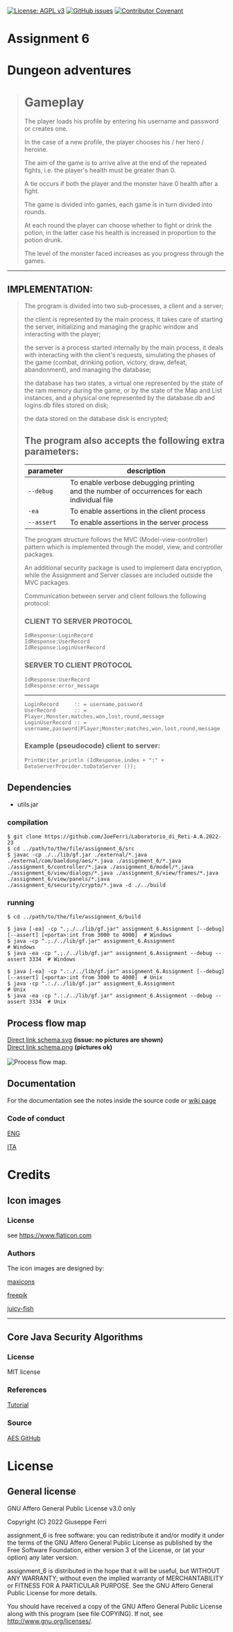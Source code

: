 [![License: AGPL v3](https://img.shields.io/badge/License-AGPL%20v3-blue.svg)](https://www.gnu.org/licenses/agpl-3.0)
[![GitHub issues](https://img.shields.io/github/issues/JoeFerri/Laboratorio_di_Reti-A.A.2022-23)](https://github.com/JoeFerri/Laboratorio_di_Reti-A.A.2022-23/issues)
[![Contributor Covenant](https://img.shields.io/badge/Contributor%20Covenant-2.0-4baaaa.svg)](code_of_conduct.md)

# Assignment 6
# Dungeon adventures

> # Gameplay
> 
> The player loads his profile by entering his username and password or creates one.
>
> In the case of a new profile, the player chooses his / her hero / heroine.
>
> The aim of the game is to arrive alive at the end of the repeated fights, i.e. the player's health must be greater than 0.
>
> A tie occurs if both the player and the monster have 0 health after a fight.
>
> The game is divided into games, each game is in turn divided into rounds.
>
> At each round the player can choose whether to fight or drink the potion, in the latter case his health is increased in proportion to the potion drunk.
>
> The level of the monster faced increases as you progress through the games.
>
---

## IMPLEMENTATION:

> The program is divided into two sub-processes, a client and a server;
>
> the client is represented by the main process, it takes care of starting the server,
> initializing and managing the graphic window and interacting with the player;
>
> the server is a process started internally by the main process,
> it deals with interacting with the client's requests, simulating the phases of the game
> (combat, drinking potion, victory, draw, defeat, abandonment), and managing the database;
>
> the database has two states, a virtual one represented by the state of the ram memory during the game,
> or by the state of the Map and List instances,
> and a physical one represented by the database.db and logins.db files stored on disk;
>
> the data stored on the database disk is encrypted;
> 
> ## The program also accepts the following extra parameters:
>
> | parameter             | description|
> | --------------------- | ---------- |
> | `--debug`             | To enable verbose debugging printing<br>and the number of occurrences for each individual file |
> | `-ea`                 | To enable assertions in the client process |
> | `--assert`            | To enable assertions in the server process |
> 
>
> The program structure follows the MVC (Model-view-controller) pattern
> which is implemented through the model, view, and controller packages.
>
> An additional security package is used to implement data encryption,
> while the Assignment and Server classes are included outside the MVC packages.
>
> Communication between server and client follows the following protocol:
> 
> ### CLIENT TO SERVER PROTOCOL
> 
>     IdResponse:LoginRecord
>     IdResponse:UserRecord
>     IdResponse:LoginUserRecord
> 
> ### SERVER TO CLIENT PROTOCOL
> 
>     IdResponse:UserRecord
>     IdResponse:error_message
> 
> ---
>     LoginRecord     :: = username,password
>     UserRecord      :: = Player;Monster;matches,won,lost,round,message
>     LoginUserRecord :: = username,password|Player;Monster;matches,won,lost,round,message
> 
> ### Example (pseudocode) client to server:
>     PrintWriter.println (IdResponse.index + ":" + DataServerProvider.toDataServer ());

## Dependencies
- utils.jar

### compilation
    $ git clone https://github.com/JoeFerri/Laboratorio_di_Reti-A.A.2022-23
    $ cd ../path/to/the/file/assignment_6/src
    $ javac -cp ./../lib/gf.jar ./external/*.java ./external/com/baeldung/aes/*.java ./assignment_6/*.java ./assignment_6/controller/*.java ./assignment_6/model/*.java ./assignment_6/view/dialogs/*.java ./assignment_6/view/frames/*.java ./assignment_6/view/panels/*.java ./assignment_6/security/crypto/*.java -d ./../build


### running
    $ cd ../path/to/the/file/assignment_6/build

    $ java [-ea] -cp ".;./../lib/gf.jar" assignment_6.Assignment [--debug] [--assert] [<porta>:int from 3000 to 4000]  # Windows
    $ java -cp ".;./../lib/gf.jar" assignment_6.Assignment                            # Windows
    $ java -ea -cp ".;./../lib/gf.jar" assignment_6.Assignment --debug --assert 3334  # Windows

    $ java [-ea] -cp ".:./../lib/gf.jar" assignment_6.Assignment [--debug] [--assert] [<porta>:int from 3000 to 4000]  # Unix
    $ java -cp ".:./../lib/gf.jar" assignment_6.Assignment                            # Unix
    $ java -ea -cp ".:./../lib/gf.jar" assignment_6.Assignment --debug --assert 3334  # Unix


## Process flow map
<p>
<a href="https://raw.githubusercontent.com/JoeFerri/Laboratorio_di_Reti-A.A.2022-23/main/assignment_6/assets/schema.svg">Direct link schema.svg</a> <b>(issue: no pictures are shown)</b>
<br>
<a href="https://raw.githubusercontent.com/JoeFerri/Laboratorio_di_Reti-A.A.2022-23/main/assignment_6/assets/schema.png">Direct link schema.png</a> <b>(pictures ok)</b>
<br><br>
<img
  src="assets/schema.svg"
  alt="Process flow map."
  title="Process flow map."
  style="display: inline-block; margin: 0 auto; max-width: 300px">
    
## Documentation
For the documentation see the notes inside the source code or [wiki page](https://github.com/JoeFerri/Laboratorio_di_Reti-A.A.2022-23/wiki)

### Code of conduct
[ENG](code_of_conduct-eng.md)

[ITA](code_of_conduct-ita.md)

# Credits

## Icon images

### License
see https://www.flaticon.com

### Authors
The icon images are designed by:

[maxicons](https://www.flaticon.com/authors/maxicons)

[freepik](https://www.flaticon.com/authors/freepik)

[juicy-fish](https://www.flaticon.com/authors/juicy-fish)

---
## Core Java Security Algorithms

### License
MIT license

### References
[Tutorial](https://www.baeldung.com/java-aes-encryption-decryption)

### Source
[AES GitHub](https://github.com/eugenp/tutorials/tree/master/core-java-modules/core-java-security-algorithms)

# License 

## General license 

GNU Affero General Public License v3.0 only

  Copyright (C) 2022 Giuseppe Ferri

  assignment_6 is free software: you can redistribute it and/or modify
  it under the terms of the GNU Affero General Public License as
  published by the Free Software Foundation, either version 3 of the
  License, or (at your option) any later version.
  
  assignment_6 is distributed in the hope that it will be useful,
  but WITHOUT ANY WARRANTY; without even the implied warranty of
  MERCHANTABILITY or FITNESS FOR A PARTICULAR PURPOSE.  See the
  GNU Affero General Public License for more details.
  
  You should have received a copy of the GNU Affero General Public License
  along with this program (see file COPYING).  If not, see <http://www.gnu.org/licenses/>.
